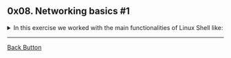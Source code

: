 ## 0x08. Networking basics #1

<details>
<summary>In this exercise we worked with the main functionalities of Linux Shell like: </summary>
<br>

- localhost
- 0.0.0.0
- hosts files
- Netcat
</details>

---

[Back Button](https://github.com/FatChicken277/holberton-system_engineering-devops)